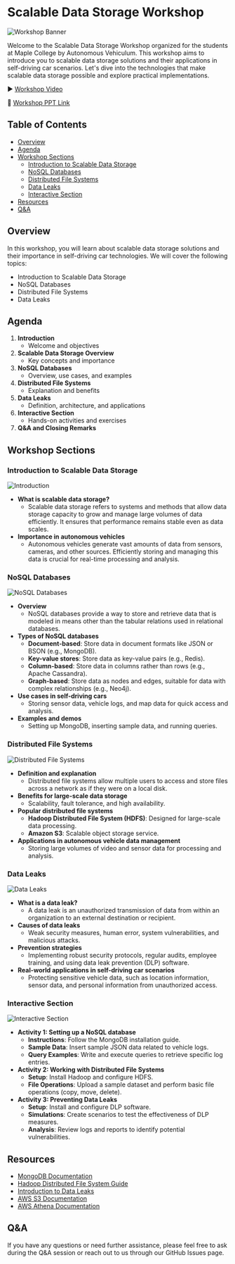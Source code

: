 # Scalable Data Storage Workshop

![Workshop Banner](/images/backup_and_data.png)

Welcome to the Scalable Data Storage Workshop organized for the students at Maple College by Autonomous Vehiculum. This workshop aims to introduce you to scalable data storage solutions and their applications in self-driving car scenarios. Let's dive into the technologies that make scalable data storage possible and explore practical implementations.

▶️  [Workshop Video](https://mylambton-my.sharepoint.com/personal/c0894894_mylambton_ca/_layouts/15/stream.aspx?id=%2Fpersonal%2Fc0894894%5Fmylambton%5Fca%2FDocuments%2FRecordings%2FCall%20with%20Mahakdeep%20and%202%20others%2D20240626%5F120125%2DMeeting%20Recording%2Emp4&nav=eyJyZWZlcnJhbEluZm8iOnsicmVmZXJyYWxBcHAiOiJTdHJlYW1XZWJBcHAiLCJyZWZlcnJhbFZpZXciOiJTaGFyZURpYWxvZy1MaW5rIiwicmVmZXJyYWxBcHBQbGF0Zm9ybSI6IldlYiIsInJlZmVycmFsTW9kZSI6InZpZXcifX0&ga=1&referrer=StreamWebApp%2EWeb&referrerScenario=AddressBarCopied%2Eview%2E5d8098ac%2D6de3%2D4adb%2Db9f1%2D6f86949cc492)

🔗 [Workshop PPT Link](https://www.canva.com/design/DAGJDbXDXNg/y7etTndrNT1o3Dq1ek9hWw/edit?utm_content=DAGJDbXDXNg&utm_campaign=designshare&utm_medium=link2&utm_source=sharebutton)

## Table of Contents
- [Overview](#overview)
- [Agenda](#agenda)
- [Workshop Sections](#workshop-sections)
  - [Introduction to Scalable Data Storage](#introduction-to-scalable-data-storage)
  - [NoSQL Databases](#nosql-databases)
  - [Distributed File Systems](#distributed-file-systems)
  - [Data Leaks](#data-leaks)
  - [Interactive Section](#interactive-section)
- [Resources](#resources)
- [Q&A](#qa)

## Overview
In this workshop, you will learn about scalable data storage solutions and their importance in self-driving car technologies. We will cover the following topics:
- Introduction to Scalable Data Storage
- NoSQL Databases
- Distributed File Systems
- Data Leaks

## Agenda
1. **Introduction**
   - Welcome and objectives
2. **Scalable Data Storage Overview**
   - Key concepts and importance
3. **NoSQL Databases**
   - Overview, use cases, and examples
4. **Distributed File Systems**
   - Explanation and benefits
5. **Data Leaks**
   - Definition, architecture, and applications
6. **Interactive Section**
   - Hands-on activities and exercises
7. **Q&A and Closing Remarks**

## Workshop Sections

### Introduction to Scalable Data Storage
![Introduction](/images/intro-scalable-storage.webp)
- **What is scalable data storage?**
  - Scalable data storage refers to systems and methods that allow data storage capacity to grow and manage large volumes of data efficiently. It ensures that performance remains stable even as data scales.
- **Importance in autonomous vehicles**
  - Autonomous vehicles generate vast amounts of data from sensors, cameras, and other sources. Efficiently storing and managing this data is crucial for real-time processing and analysis.

### NoSQL Databases
![NoSQL Databases](/images/Types-of-NoSQL-Databases.webp)
- **Overview**
  - NoSQL databases provide a way to store and retrieve data that is modeled in means other than the tabular relations used in relational databases.
- **Types of NoSQL databases**
  - **Document-based**: Store data in document formats like JSON or BSON (e.g., MongoDB).
  - **Key-value stores**: Store data as key-value pairs (e.g., Redis).
  - **Column-based**: Store data in columns rather than rows (e.g., Apache Cassandra).
  - **Graph-based**: Store data as nodes and edges, suitable for data with complex relationships (e.g., Neo4j).
- **Use cases in self-driving cars**
  - Storing sensor data, vehicle logs, and map data for quick access and analysis.
- **Examples and demos**
  - Setting up MongoDB, inserting sample data, and running queries.

### Distributed File Systems
![Distributed File Systems](/images/distributed-file-system-diagram.png)
- **Definition and explanation**
  - Distributed file systems allow multiple users to access and store files across a network as if they were on a local disk.
- **Benefits for large-scale data storage**
  - Scalability, fault tolerance, and high availability.
- **Popular distributed file systems**
  - **Hadoop Distributed File System (HDFS)**: Designed for large-scale data processing.
  - **Amazon S3**: Scalable object storage service.
- **Applications in autonomous vehicle data management**
  - Storing large volumes of video and sensor data for processing and analysis.

### Data Leaks
![Data Leaks](/images/data-leak.webp)
- **What is a data leak?**
  - A data leak is an unauthorized transmission of data from within an organization to an external destination or recipient.
- **Causes of data leaks**
  - Weak security measures, human error, system vulnerabilities, and malicious attacks.
- **Prevention strategies**
  - Implementing robust security protocols, regular audits, employee training, and using data leak prevention (DLP) software.
- **Real-world applications in self-driving car scenarios**
  - Protecting sensitive vehicle data, such as location information, sensor data, and personal information from unauthorized access.

### Interactive Section
![Interactive Section](/images/activity.jpeg)
- **Activity 1: Setting up a NoSQL database**
  - **Instructions**: Follow the MongoDB installation guide.
  - **Sample Data**: Insert sample JSON data related to vehicle logs.
  - **Query Examples**: Write and execute queries to retrieve specific log entries.
- **Activity 2: Working with Distributed File Systems**
  - **Setup**: Install Hadoop and configure HDFS.
  - **File Operations**: Upload a sample dataset and perform basic file operations (copy, move, delete).
- **Activity 3: Preventing Data Leaks**
  - **Setup**: Install and configure DLP software.
  - **Simulations**: Create scenarios to test the effectiveness of DLP measures.
  - **Analysis**: Review logs and reports to identify potential vulnerabilities.

## Resources
- [MongoDB Documentation](https://docs.mongodb.com/)
- [Hadoop Distributed File System Guide](https://hadoop.apache.org/docs/r1.2.1/hdfs_design.html)
- [Introduction to Data Leaks](https://www.imperva.com/learn/data-security/data-leak/)
- [AWS S3 Documentation](https://docs.aws.amazon.com/s3/index.html)
- [AWS Athena Documentation](https://docs.aws.amazon.com/athena/index.html)

## Q&A
If you have any questions or need further assistance, please feel free to ask during the Q&A session or reach out to us through our GitHub Issues page.
